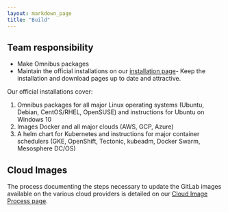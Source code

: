 ```yaml
---
layout: markdown_page
title: "Build"
---
```


## Team responsibility

- Make Omnibus packages
- Maintain the official installations on our [installation page](https://about.gitlab.com/installation/)- Keep the installation and download pages up to date and attractive.

Our official installations cover:

1. Omnibus packages for all major Linux operating systems (Ubuntu, Debian, CentOS/RHEL, OpenSUSE) and instructions for Ubuntu on Windows 10
1. Images Docker and all major clouds (AWS, GCP, Azure)
1. A helm chart for Kubernetes and instructions for major container schedulers (GKE, OpenShift, Tectonic, kubeadm, Docker Swarm, Mesosphere DC/OS)

## Cloud Images

The process documenting the steps necessary to update the GitLab images available on
the various cloud providers is detailed on our [Cloud Image Process page](https://about.gitlab.com/cloud-images/).
